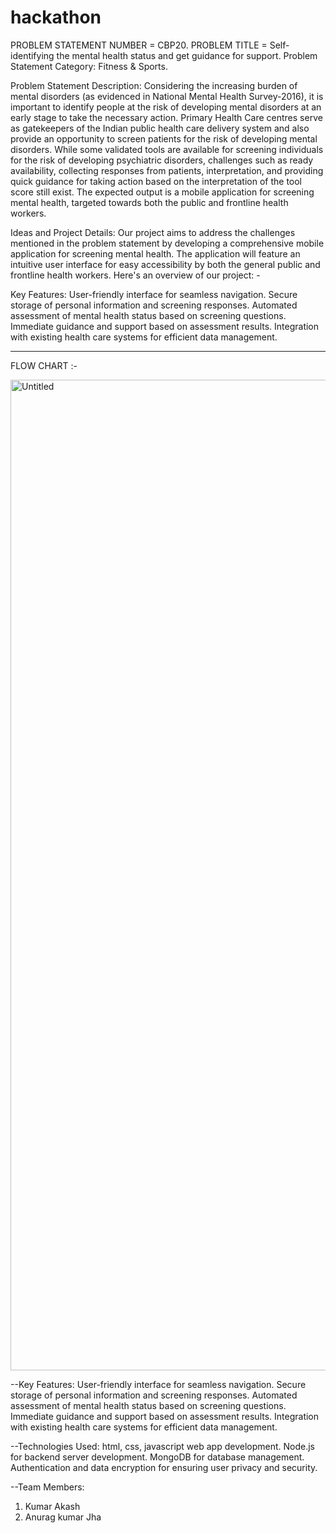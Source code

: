 # hackathon
PROBLEM STATEMENT NUMBER = CBP20.
PROBLEM TITLE = Self-identifying the mental health status and get guidance for support.
Problem Statement Category: Fitness & Sports.

Problem Statement Description:
Considering the increasing burden of mental disorders (as evidenced in National Mental Health Survey-2016), it is important to identify people at the risk of developing mental disorders at an early stage to take the necessary action. Primary Health Care centres serve as gatekeepers of the Indian public health care delivery system and also provide an opportunity to screen patients for the risk of developing mental disorders. While some validated tools are available for screening individuals for the risk of developing psychiatric disorders, challenges such as ready availability, collecting responses from patients, interpretation, and providing quick guidance for taking action based on the interpretation of the tool score still exist. The expected output is a mobile application for screening mental health, targeted towards both the public and frontline health workers.

Ideas and Project Details:
Our project aims to address the challenges mentioned in the problem statement by developing a comprehensive mobile application for screening mental health. The application will feature an intuitive user interface for easy accessibility by both the general public and frontline health workers. Here's an overview of our project: -

Key Features:
User-friendly interface for seamless navigation.
Secure storage of personal information and screening responses.
Automated assessment of mental health status based on screening questions.
Immediate guidance and support based on assessment results.
Integration with existing health care systems for efficient data management.


----------------------------------------------------------------------------------------------
FLOW CHART :-

<img width="1585" alt="Untitled" src="https://github.com/Anuragji1/hackathon/assets/140825596/a6180007-2cb6-42e2-8359-7f9ce4614b4c">

--Key Features:
User-friendly interface for seamless navigation.
Secure storage of personal information and screening responses.
Automated assessment of mental health status based on screening questions.
Immediate guidance and support based on assessment results.
Integration with existing health care systems for efficient data management.

--Technologies Used:
html, css, javascript web app development.
Node.js for backend server development.
MongoDB for database management.
Authentication and data encryption for ensuring user privacy and security.

--Team Members:
1) Kumar Akash
2) Anurag kumar Jha
